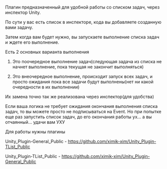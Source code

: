 Плагин предназначенный для удобной работы со списком задач, через инспектор Unity.

По сути у вас есть список в инспекторе, кода вы добавляете созданную вами задачу. 

Затем когда вам будет нужно, вы запускаете выполнение списка задач и ждете его выполнение.

Есть 2 основных варианта выполнения
1) Это поочередное выполнение задач(следующая задача из списка не начнет выполнение, пока текущая не закончит выполняться)

2) Это внеочередное выполнение, происходит запуск всех задач, и просто ожидания пока все задачи будут выполнены(нет ни какой очередности в их выполнении)

Их замена точно так же реализована через инспектор(для удобства)

Если ваша логика не требует ожидания окончания выполнения списка задач, то вы можете просто не подписываться на Event. Но при попытке еще раз запустить список задач, до его окончания работы ух... а вы отчаянный... удачи вам УХУ

Для работы нужны плагины

Unity_Plugin-General_Public - https://github.com/ximik-xim/Unity_Plugin-TList_Public

Unity_Plugin-TList_Public - https://github.com/ximik-xim/Unity_Plugin-General_Public
